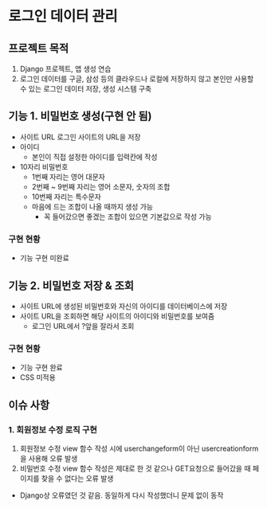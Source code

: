# 로그인 데이터 관리
## 프로젝트 목적
1. Django 프로젝트, 앱 생성 연습
2. 로그인 데이터를 구글, 삼성 등의 클라우드나 로컬에 저장하지 않고 본인만 사용할 수 있는 로그인 데이터 저장, 생성 시스템 구축

## 기능 1. 비밀번호 생성(구현 안 됨)
- 사이트 URL
  로그인 사이트의 URL을 저장
- 아이디
  - 본인이 직접 설정한 아이디를 입력칸에 작성
- 10자리 비밀번호
  - 1번째 자리는 영어 대문자
  - 2번째 ~ 9번째 자리는 영어 소문자, 숫자의 조합
  - 10번째 자리는 특수문자
  - 마음에 드는 조합이 나올 때까지 생성 가능
    - 꼭 들어갔으면 좋겠는 조합이 있으면 기본값으로 작성 가능
### 구현 현황
- 기능 구현 미완료


## 기능 2. 비밀번호 저장 & 조회
- 사이트 URL에 생성된 비밀번호와 자신의 아이디를 데이터베이스에 저장
- 사이트 URL을 조회하면 해당 사이트의 아이디와 비밀번호를 보여줌
  - 로그인 URL에서 ?앞을 잘라서 조회
### 구현 현황
- 기능 구현 완료
- CSS 미적용

## 이슈 사항
### 1. 회원정보 수정 로직 구현
1. 회원정보 수정 view 함수 작성 시에 userchangeform이 아닌 usercreationform을 사용해 오류 발생
2. 비밀번호 수정 view 함수 작성은 제대로 한 것 같으나 GET요청으로 들어갔을 때 페이지를 찾을 수 없다는 오류 발생
- Django상 오류였던 것 같음. 동일하게 다시 작성했더니 문제 없이 동작